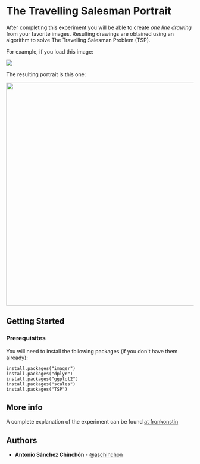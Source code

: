# The Travelling Salesman Portrait

After completing this experiment you will be able to create *one line drawing* from your favorite images. Resulting drawings are obtained using an algorithm to solve The Travelling Salesman Problem (TSP).

For example, if you load this image:

<img src="https://fronkonstin.com/wp-content/uploads/2018/04/frankenstein.jpg"
style="max-height: 100px; max-width: 100px;" />

The resulting portrait is this one:

<img src="https://fronkonstin.com/wp-content/uploads/2018/04/frankyTSP.png" height="600" align="middle">

## Getting Started

### Prerequisites

You will need to install the following packages (if you don't have them already):

```
install.packages("imager")
install.packages("dplyr")
install.packages("ggplot2")
install.packages("scales")
install.packages("TSP")
```

## More info

A complete explanation of the experiment can be found [at fronkonstin](https://fronkonstin.com/2018/04/04/the-travelling-salesman-portrait/)

## Authors

* **Antonio Sánchez Chinchón** - [@aschinchon](https://twitter.com/aschinchon)

